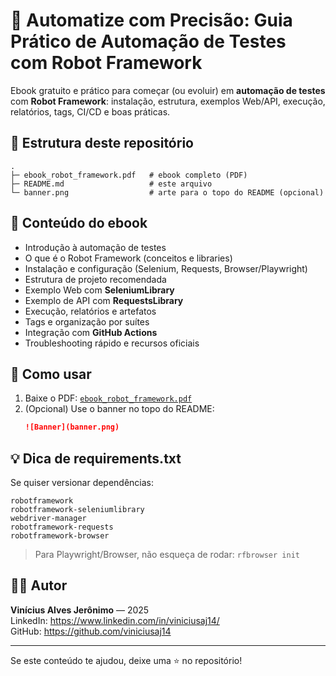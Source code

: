# 🤖 Automatize com Precisão: Guia Prático de Automação de Testes com Robot Framework

Ebook gratuito e prático para começar (ou evoluir) em **automação de testes** com **Robot Framework**: instalação, estrutura, exemplos Web/API, execução, relatórios, tags, CI/CD e boas práticas.

## 📂 Estrutura deste repositório
```
.
├─ ebook_robot_framework.pdf   # ebook completo (PDF)
├─ README.md                   # este arquivo
└─ banner.png                  # arte para o topo do README (opcional)
```

## 📘 Conteúdo do ebook
- Introdução à automação de testes
- O que é o Robot Framework (conceitos e libraries)
- Instalação e configuração (Selenium, Requests, Browser/Playwright)
- Estrutura de projeto recomendada
- Exemplo Web com **SeleniumLibrary**
- Exemplo de API com **RequestsLibrary**
- Execução, relatórios e artefatos
- Tags e organização por suítes
- Integração com **GitHub Actions**
- Troubleshooting rápido e recursos oficiais

## 🚀 Como usar
1. Baixe o PDF: [`ebook_robot_framework.pdf`](./ebook_robot_framework.pdf)
2. (Opcional) Use o banner no topo do README:
   ```markdown
   ![Banner](banner.png)
   ```

## 💡 Dica de requirements.txt
Se quiser versionar dependências:
```
robotframework
robotframework-seleniumlibrary
webdriver-manager
robotframework-requests
robotframework-browser
```

> Para Playwright/Browser, não esqueça de rodar: `rfbrowser init`

## 👨‍💻 Autor
**Vinícius Alves Jerônimo** — 2025  
LinkedIn: https://www.linkedin.com/in/viniciusaj14/  
GitHub: https://github.com/viniciusaj14

---
Se este conteúdo te ajudou, deixe uma ⭐ no repositório!
